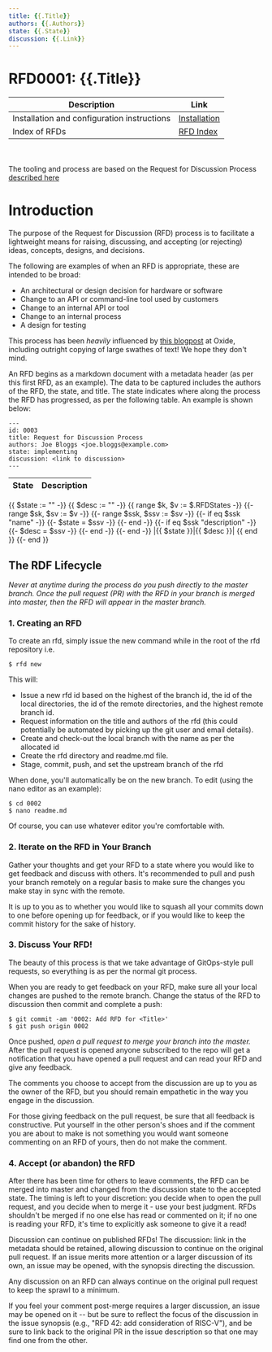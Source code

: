 ```yaml
---
title: {{.Title}}
authors: {{.Authors}}
state: {{.State}}
discussion: {{.Link}}
---
```


# RFD0001: {{.Title}}

| Description | Link |
|---|---|
|Installation and configuration instructions| [Installation](0001/installation.md)|
| Index of RFDs | [RFD Index](index.md) |

</br></br>
The tooling and process are based on the Request for Discussion Process [described here](https://github.com/redazzo/rfd)

# Introduction

The purpose of the Request for Discussion (RFD) process is to facilitate a lightweight means for raising, discussing, and accepting (or rejecting) ideas, concepts, designs, and decisions.

The following are examples of when an RFD is appropriate, these are intended to be broad:

* An architectural or design decision for hardware or software
* Change to an API or command-line tool used by customers
* Change to an internal API or tool
* Change to an internal process
* A design for testing

This process has been *heavily* influenced by [this blogpost](https://oxide.computer/blog/rfd-1-requests-for-discussion) at Oxide, including outright copying of large swathes of text! We hope they don't mind.

An RFD begins as a markdown document with a metadata header (as per this first RFD, as an example). The data to be captured includes the authors of the RFD, the state, and title. The state indicates where along the process the RFD has progressed, as per the following table. An example is shown below:

    ---
    id: 0003
    title: Request for Discussion Process
    authors: Joe Bloggs <joe.bloggs@example.com>
    state: implementing
    discussion: <link to discussion>
    ---

| State | Description |
|--------|-------------|
{{ $state := "" -}}
{{ $desc := "" -}}
{{ range $k, $v := $.RFDStates -}}
    {{- range $sk, $sv := $v -}}
        {{- range $ssk, $ssv := $sv -}}
            {{- if eq $ssk "name" -}}
                {{- $state = $ssv -}}
            {{- end -}}
            {{- if eq $ssk "description" -}}
                {{- $desc = $ssv -}}
            {{- end -}}
        {{- end -}}
|{{ $state }}|{{ $desc }}|
{{ end }}
{{- end }}

## The RDF Lifecycle

*Never at anytime during the process do you push directly to the master branch. Once the pull request (PR) with the RFD in your branch is merged into master, then the RFD will appear in the master branch.*

### 1. Creating an RFD

To create an rfd, simply issue the new command while in the root of the rfd repository i.e.

    $ rfd new

This will:
* Issue a new rfd id based on the highest of the branch id, the id of the local directories, the id of the remote directories, and the highest remote branch id.
* Request information on the title and authors of the rfd (this could potentially be automated by picking up the git user and email details).
* Create and check-out the local branch with the name as per the allocated id
* Create the rfd directory and readme.md file.
* Stage, commit, push, and set the upstream branch of the rfd

When done, you'll automatically be on the new branch. To edit (using the nano editor as an example):

    $ cd 0002
    $ nano readme.md

Of course, you can use whatever editor you're comfortable with.

### 2. Iterate on the RFD in Your Branch

Gather your thoughts and get your RFD to a state where you would like to get feedback and discuss with others. It's recommended to pull and push your branch remotely on a regular basis to make sure the changes you make stay in sync with the remote.

It is up to you as to whether you would like to squash all your commits down to one before opening up for feedback, or if you would like to keep the commit history for the sake of history.

### 3. Discuss Your RFD!
The beauty of this process is that we take advantage of GitOps-style pull requests, so everything is as per the normal git process.

When you are ready to get feedback on your RFD, make sure all your local changes are pushed to the remote branch. Change the status of the RFD to discussion then commit and complete a push:

    $ git commit -am '0002: Add RFD for <Title>'
    $ git push origin 0002

Once pushed, *open a pull request to merge your branch into the master.* After the pull request is opened anyone subscribed to the repo will get a notification that you have opened a pull request and can read your RFD and give any feedback.

The comments you choose to accept from the discussion are up to you as the owner of the RFD, but you should remain empathetic in the way you engage in the discussion.

For those giving feedback on the pull request, be sure that all feedback is constructive. Put yourself in the other person's shoes and if the comment you are about to make is not something you would want someone commenting on an RFD of yours, then do not make the comment.

### 4. Accept (or abandon) the RFD
After there has been time for others to leave comments, the RFD can be merged into master and changed from the discussion state to the accepted state. The timing is left to your discretion: you decide when to open the pull request, and you decide when to merge it - use your best judgment. RFDs shouldn't be merged if no one else has read or commented on it; if no one is reading your RFD, it's time to explicitly ask someone to give it a read!

Discussion can continue on published RFDs! The discussion: link in the metadata should be retained, allowing discussion to continue on the original pull request. If an issue merits more attention or a larger discussion of its own, an issue may be opened, with the synopsis directing the discussion.

Any discussion on an RFD can always continue on the original pull request to keep the sprawl to a minimum.

If you feel your comment post-merge requires a larger discussion, an issue may be opened on it -- but be sure to reflect the focus of the discussion in the issue synopsis (e.g., "RFD 42: add consideration of RISC-V"), and be sure to link back to the original PR in the issue description so that one may find one from the other.
